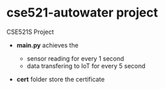 # cse521-autowater project
CSE521S Project
* **main.py** achieves the 
  * sensor reading for every 1 second
  * data transfering to IoT for every 5 second
  
* **cert** folder store the certificate
